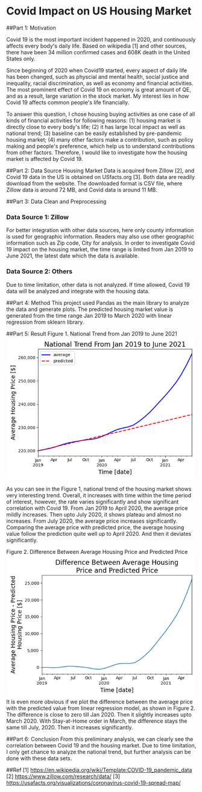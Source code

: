 # Covid Impact on US Housing Market

##Part 1: Motivation

Covid 19 is the most important incident happened in 2020, and continuously affects every
body's daily life. Based on wikipedia [1] and other sources, there have been 34 million confirmed cases and 608K death in the 
United States only. 

Since beginning of 2020 when Covid19 started, every aspect of daily life has been changed, such as physcial and mental health,
social justice and inequality, racial discrimination, as well as economy and financial activities.
The most prominent effect of Covid 19 on economy is great amount of QE, and as a result, large variation in the stock market. My interest lies in how Covid 19 affects common people's life 
financially. 

To answer this question, I chose housing buying activities as one case of all kinds of financial activities for following reasons:
(1) housing market is directly close to every body's life; (2) it has large local impact as well as national trend; (3) baseline can be easily established by pre-pandemic housing market; (4) many other factors make a contribution, such as policy making
and people's preference, which help us to understand contributions from other factors. Therefore,
I would like to investigate how the housing market is affected by Covid 19. 

##Part 2: Data Source
Housing Market Data is acquired from Zillow [2], and Covid 19 data in 
the US is obtained on USfacts.org [3]. Both data are readily download from the website. The downloaded format is CSV file, where Zillow data is around 72 MB, and Covid data is around 11 MB.

##Part 3: Data Clean and Preprocessing
### Data Source 1: Zillow
For better integration with other data sources, here only county information is used for geographic information. Readers may also use other geographic information such as Zip code, City for analysis.
In order to investigate Covid 19 impact on the housing market, the time range is limited from Jan 2019 to June 2021, the latest date which the data is available.
### Data Source 2: Others
Due to time limitation, other data is not analyzed. If time allowed, Covid 19 data will be analyzed and integrate with the housing data.

##Part 4: Method
This project used Pandas as the main library to analyze the data and generate plots. The predicted housing market value is generated from the time range Jan 
2019 to March 2020 with linear regression from sklearn library.

##Part 5: Result
Figure 1. National Trend from Jan 2019 to June 2021
![image1.png](image1.png)

As you can see in the Figure 1, national trend of the housing market shows very interesting trend. Overall, it increases with time within the time period of interest, however, the rate
varies significantly and show significant correlation with Covid 19. From Jan 2019 to April 2020, the average price mildly increases. Then 
upto July 2020, it shows plateau and almost no increases. From July 2020, the average price increases significantly. Comparing the average price with predicted price, the average housing value follow the prediction quite well up to April 2020. And then it deviates significantly.

Figure 2. Difference Between Average Housing Price and Predicted Price
![image2.png](image2.png)
It is even more obvious if we plot the difference between the average price with the predicted value from linear regression model, as shown in Figure 2.
The difference is close to zero till Jan 2020. Then it slightly increases upto March 2020. With Stay-at-Home order in March, the difference stays the same till July, 2020. Then it increases significantly.

##Part 6: Conclusion
From this preliminary analysis, we can clearly see the correlation between Covid 19 and the housing market. Due to time limitation, I only get chance to analyze the national trend, but further analysis can be done with these data sets.

##Ref
[1] https://en.wikipedia.org/wiki/Template:COVID-19_pandemic_data
[2] https://www.zillow.com/research/data/
[3] https://usafacts.org/visualizations/coronavirus-covid-19-spread-map/